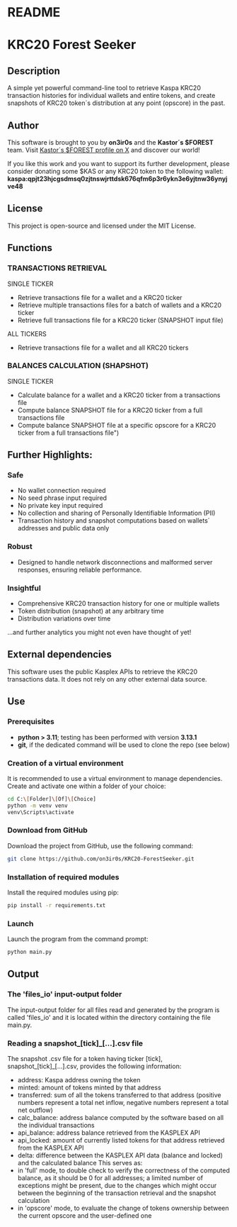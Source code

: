 # README

# KRC20 Forest Seeker

## Description
A simple yet powerful command-line tool to retrieve Kaspa KRC20 transaction histories for individual wallets and entire tokens, and create snapshots of KRC20 token´s distribution at any point (opscore) in the past.

## Author
This software is brought to you by **on3ir0s** and the **Kastor´s $FOREST** team.
Visit [Kastor´s $FOREST profile on X](https://x.com/KastorsForest) and discover our world! 

If you like this work and you want to support its further development, please consider donating some $KAS or any KRC20 token to the following wallet: **kaspa:qpjt23hjcgsdmsq0zjtnswjrttdsk676qfm6p3r6ykn3e6yjtnw36ynyjve48**

## License
This project is open-source and licensed under the MIT License. 

## Functions
### TRANSACTIONS RETRIEVAL
SINGLE TICKER
- Retrieve transactions file for a wallet and a KRC20 ticker
- Retrieve multiple transactions files for a batch of wallets and a KRC20 ticker
- Retrieve full transactions file for a KRC20 ticker (SNAPSHOT input file)
<!-- -->
ALL TICKERS
- Retrieve transactions file for a wallet and all KRC20 tickers

### BALANCES CALCULATION (SHAPSHOT)
SINGLE TICKER
- Calculate balance for a wallet and a KRC20 ticker from a transactions file
- Compute balance SNAPSHOT file for a KRC20 ticker from a full transactions file
- Compute balance SNAPSHOT file at a specific opscore for a KRC20 ticker from a full transactions file")
<!-- -->

## Further Highlights:

### Safe

- No wallet connection required
- No seed phrase input required
- No private key input required
- No collection and sharing of Personally Identifiable Information (PII)
- Transaction history and snapshot computations based on wallets´ addresses and public data only

### Robust

- Designed to handle network disconnections and malformed server responses, ensuring reliable performance.

### Insightful

- Comprehensive KRC20 transaction history for one or multiple wallets
- Token distribution (snapshot) at any arbitrary time
- Distribution variations over time

...and further analytics you might not even have thought of yet!

## External dependencies
This software uses the public Kasplex APIs to retrieve the KRC20 transactions data. It does not rely on any other external data source.

## Use
### Prerequisites
- **python > 3.11**; testing has been performed with version **3.13.1**
- **git**, if the dedicated command will be used to clone the repo (see below)

### Creation of a virtual environment
It is recommended to use a virtual environment to manage dependencies. \
Create and activate one within a folder of your choice:
```sh
cd C:\[Folder]\[Of]\[Choice]
python -m venv venv
venv\Scripts\activate
```

### Download from GitHub
Download the project from GitHub, use the following command:
```sh
git clone https://github.com/on3ir0s/KRC20-ForestSeeker.git
```

### Installation of required modules
Install the required modules using pip:
```sh
pip install -r requirements.txt
```

### Launch
Launch the program from the command prompt:
```sh
python main.py
```

## Output

### The 'files_io' input-output folder
The input-output folder for all files read and generated by the program is called 'files_io' and it is located within the directory containing the file main.py. 

### Reading a snapshot_[tick]_[...].csv file
The snapshot .csv file for a token having ticker [tick], snapshot_[tick]_[...].csv, provides the following information:
- address: Kaspa address owning the token
- minted: amount of tokens minted by that address
- transferred: sum of all the tokens transferred to that address (positive numbers represent a total net inflow, negative numbers represent a total net outflow)
- calc_balance: address balance computed by the software based on all the individual transactions
- api_balance: address balance retrieved from the KASPLEX API
- api_locked: amount of currently listed tokens for that address retrieved from the KASPLEX API 
- delta: difference between the KASPLEX API data (balance and locked) and the calculated balance
This serves as:
- in 'full' mode, to double check to verify the correctness of the computed balance, as it should be 0 for all addresses; a limited number of exceptions might be present, due to the changes which might occur between the beginning of the transaction retrieval and the snapshot calculation
- in 'opscore' mode, to evaluate the change of tokens ownership between the current opscore and the user-defined one


